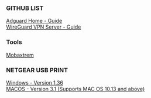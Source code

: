 ### GITHUB LIST
[Adguard Home - Guide](/adguard-home/)
</br>
[WireGuard VPN Server - Guide](/wireguard-install/)

### Tools
[Mobaxtrem](/Mobaxtrem.zip)
</br>

### NETGEAR USB PRINT
[Windows - Version 1.36](/Netgear-Print/USB-Printer_Win_v1.36.zip)
</br>
[MACOS - Version 3.1 (Supports MAC OS 10.13 and above)](/Netgear-Print/USB-Printer-MAC_V3.1.zip)

